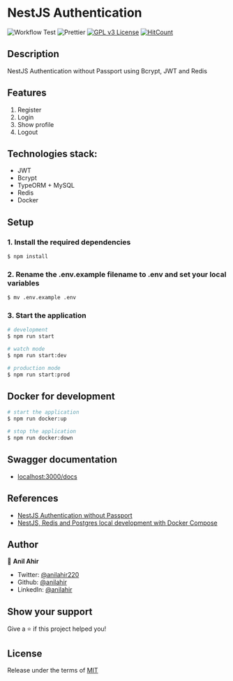 # NestJS Authentication

![Workflow Test](https://github.com/anilahir/nestjs-authentication-and-authorization/actions/workflows/ci.yml/badge.svg)
![Prettier](https://img.shields.io/badge/Code%20style-prettier-informational?logo=prettier&logoColor=white)
[![GPL v3 License](https://img.shields.io/badge/License-GPLv3-green.svg)](./LICENSE)
[![HitCount](https://hits.dwyl.com/anilahir/nestjs-authentication-and-authorization.svg)](https://hits.dwyl.com/anilahir/nestjs-authentication-and-authorization)

## Description

NestJS Authentication without Passport using Bcrypt, JWT and Redis

## Features

1. Register
2. Login
3. Show profile
4. Logout

## Technologies stack:

- JWT
- Bcrypt
- TypeORM + MySQL
- Redis
- Docker

## Setup

### 1. Install the required dependencies

```bash
$ npm install
```

### 2. Rename the .env.example filename to .env and set your local variables

```bash
$ mv .env.example .env
```

### 3. Start the application

```bash
# development
$ npm run start

# watch mode
$ npm run start:dev

# production mode
$ npm run start:prod
```

## Docker for development

```bash
# start the application
$ npm run docker:up

# stop the application
$ npm run docker:down
```

## Swagger documentation

- [localhost:3000/docs](http://localhost:3000/docs)

## References

- [NestJS Authentication without Passport](https://trilon.io/blog/nestjs-authentication-without-passport)
- [NestJS, Redis and Postgres local development with Docker Compose](https://www.tomray.dev/nestjs-docker-compose-postgres)

## Author

👤 **Anil Ahir**

- Twitter: [@anilahir220](https://twitter.com/anilahir220)
- Github: [@anilahir](https://github.com/anilahir)
- LinkedIn: [@anilahir](https://www.linkedin.com/in/anilahir)

## Show your support

Give a ⭐️ if this project helped you!

## License

Release under the terms of [MIT](./LICENSE)
